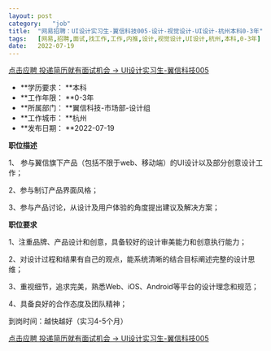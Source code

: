 ```yaml
---
layout:	post
category:	"job"
title:	"网易招聘：UI设计实习生-翼信科技005-设计-视觉设计-UI设计-杭州本科0-3年"
tags:	[网易,招聘,面试,找工作,工作,内推,设计,视觉设计,UI设计,杭州,本科,0-3年]
date:	2022-07-19
---
```


[点击应聘 投递简历就有面试机会 ->  UI设计实习生-翼信科技005](http://mobile.bole.netease.com/bole/boleDetail?id=41640&employeeId=346f03c3cda5f04c&key=all)



- **学历要求： **本科
- **工作年限： **0-3年
- **所属部门： **翼信科技-市场部-设计组
- **工作城市： **杭州
- **发布日期： **2022-07-19



**职位描述**

1、 参与翼信旗下产品（包括不限于web、移动端）的UI设计以及部分创意设计工作；

2、参与制订产品界面风格；

3、参与产品讨论，从设计及用户体验的角度提出建议及解决方案；





**职位要求**

1、注重品牌、产品设计和创意，具备较好的设计审美能力和创意执行能力；

2、对设计过程和结果有自己的观点，能系统清晰的结合目标阐述完整的设计思维；

3、重视细节，追求完美，熟悉Web、iOS、Android等平台的设计理念和规范；

4、具备良好的合作态度及团队精神；



到岗时间：越快越好（实习4-5个月）



[点击应聘 投递简历就有面试机会 ->  UI设计实习生-翼信科技005](http://mobile.bole.netease.com/bole/boleDetail?id=41640&employeeId=346f03c3cda5f04c&key=all)